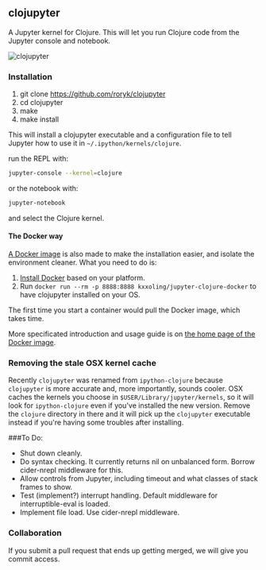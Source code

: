## clojupyter
A Jupyter kernel for Clojure. This will let you run Clojure code from the
Jupyter console and notebook.

![clojupyter](https://raw.github.com/roryk/clojupyter/master/images/demo.png)

### Installation

1. git clone https://github.com/roryk/clojupyter
2. cd clojupyter
3. make
4. make install

This will install a clojupyter executable and a configuration file to tell
Jupyter how to use it in `~/.ipython/kernels/clojure`.

run the REPL with:

```bash
jupyter-console --kernel=clojure
```

or the notebook with:

```bash
jupyter-notebook
```

and select the Clojure kernel.

#### The Docker way

[A Docker image](https://github.com/kxxoling/jupyter-clojure-docker)
is also made to make the installation easier, and isolate the environment cleaner.
What you need to do is:

1. [Install Docker](https://docs.docker.com/engine/installation/) based on your platform.
2. Run ``docker run --rm -p 8888:8888 kxxoling/jupyter-clojure-docker`` to have clojupyter
   installed on your OS.

The first time you start a container would pull the Docker image, which takes time.

More specificated introduction and usage guide is on [the home page of the Docker image](https://github.com/kxxoling/jupyter-clojure-docker).


### Removing the stale OSX kernel cache
Recently `clojupyter` was renamed from `ipython-clojure` because `clojupyter` is more accurate and,
more importantly, sounds cooler. OSX caches the kernels you choose in `$USER/Library/jupyter/kernels`,
so it will look for `ipython-clojure` even if you've installed the new version. Remove
the `clojure` directory in there and it will pick up the `clojupyter` executable instead if
you're having some troubles after installing.

###To Do:
 * Shut down cleanly.
 * Do syntax checking. It currently returns nil on unbalanced form. Borrow cider-nrepl middleware for this.
 * Allow controls from Jupyter, including timeout and what classes of stack frames to show.
 * Test (implement?) interrupt handling. Default middleware for interruptible-eval is loaded.
 * Implement file load. Use cider-nrepl middleware.

### Collaboration
If you submit a pull request that ends up getting merged, we will give you commit access.
